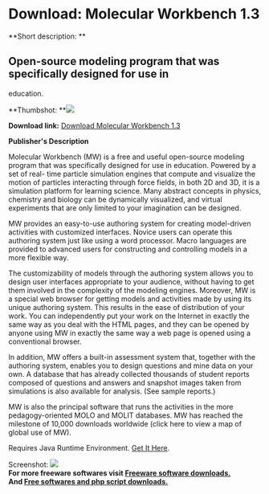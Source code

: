 # Download: Molecular Workbench 1.3

**Short description: **

## Open-source modeling program that was specifically designed for use in
education.

  
**Thumbshot: **![](http://www.freewarefiles.com/screenshot/molecularworkbench_md.gif)   
  
**Download link:** [Download Molecular Workbench 1.3](http://freesoftwares.boysofts.com/Molecular-Workbench_program_18488.html)  
  

**Publisher's Description**  
  

Molecular Workbench (MW) is a free and useful open-source modeling program
that was specifically designed for use in education. Powered by a set of real-
time particle simulation engines that compute and visualize the motion of
particles interacting through force fields, in both 2D and 3D, it is a
simulation platform for learning science. Many abstract concepts in physics,
chemistry and biology can be dynamically visualized, and virtual experiments
that are only limited to your imagination can be designed.

MW provides an easy-to-use authoring system for creating model-driven
activities with customized interfaces. Novice users can operate this authoring
system just like using a word processor. Macro languages are provided to
advanced users for constructing and controlling models in a more flexible way.

The customizability of models through the authoring system allows you to
design user interfaces appropriate to your audience, without having to get
them involved in the complexity of the modeling engines. Moreover, MW is a
special web browser for getting models and activities made by using its unique
authoring system. This results in the ease of distribution of your work. You
can independently put your work on the Internet in exactly the same way as you
deal with the HTML pages, and they can be opened by anyone using MW in exactly
the same way a web page is opened using a conventional browser.

In addition, MW offers a built-in assessment system that, together with the
authoring system, enables you to design questions and mine data on your own. A
database that has already collected thousands of student reports composed of
questions and answers and snapshot images taken from simulations is also
available for analysis. (See sample reports.)

MW is also the principal software that runs the activities in the more
pedagogy-oriented MOLO and MOLIT databases. MW has reached the milestone of
10,000 downloads worldwide (click here to view a map of global use of MW).

Requires Java Runtime Environment. [Get It
Here](http://www.java.com/en/download/manual.jsp).

  
  
Screenshot:
![](http://www.freewarefiles.com/screenshot/molecularworkbench.gif)  
**For more freeware softwares visit [Freeware software downloads.](http://freesoftwares.boysofts.com/)**   
**And [Free softwares and php script downloads.](http://www.boysofts.com/)**

